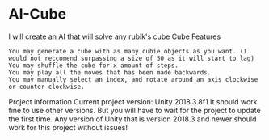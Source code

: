 # AI-Cube
I will create an AI that will solve any rubik's cube
Cube Features

    You may generate a cube with as many cubie objects as you want. (I would not reccomend surpassing a size of 50 as it will start to lag)
    You may shuffle the cube for x amount of steps.
    You may play all the moves that has been made backwards.
    You may manually select an index, and rotate around an axis clockwise or counter-clockwise.

Project information
Current project version: Unity 2018.3.8f1
It should work fine to use other versions. But you will have to wait for the project to update the first time. Any version of Unity that is version 2018.3 and newer should work for this project without issues!
